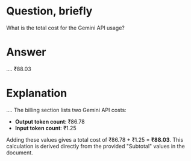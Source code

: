 # Question, briefly  
What is the total cost for the Gemini API usage?

# Answer  
.... ₹88.03

# Explanation  
.... The billing section lists two Gemini API costs:  
- **Output token count**: ₹86.78  
- **Input token count**: ₹1.25  

Adding these values gives a total cost of ₹86.78 + ₹1.25 = **₹88.03**. This calculation is derived directly from the provided "Subtotal" values in the document.